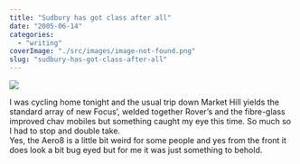 ```yaml
---
title: "Sudbury has got class after all"
date: "2005-06-14"
categories: 
  - "writing"
coverImage: "./src/images/image-not-found.png"
slug: "sudbury-has-got-class-after-all"
---
```


[![](/images/19351255_94f7f0bf8a_m.jpg)](http://www.flickr.com/photos/funkylarma/19351255/ "Morgan Aero8")

I was cycling home tonight and the usual trip down Market Hill yields the standard array of new Focus’, welded together Rover’s and the fibre-glass improved chav mobiles but something caught my eye this time. So much so I had to stop and double take.  
Yes, the Aero8 is a little bit weird for some people and yes from the front it does look a bit bug eyed but for me it was just something to behold.
